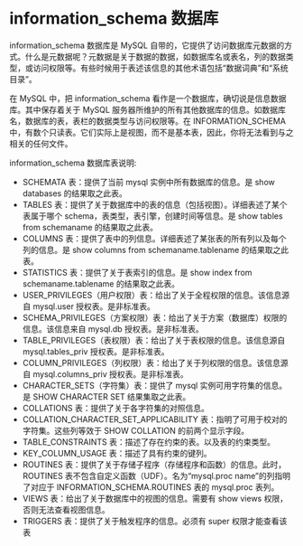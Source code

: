 # information_schema 数据库

information_schema 数据库是 MySQL 自带的，它提供了访问数据库元数据的方式。什么是元数据呢？元数据是关于数据的数据，如数据库名或表名，列的数据类型，或访问权限等。有些时候用于表述该信息的其他术语包括“数据词典”和“系统目录”。

在 MySQL 中，把 information_schema 看作是一个数据库，确切说是信息数据库。其中保存着关于 MySQL 服务器所维护的所有其他数据库的信息。如数据库名，数据库的表，表栏的数据类型与访问权限等。在 INFORMATION_SCHEMA 中，有数个只读表。它们实际上是视图，而不是基本表，因此，你将无法看到与之相关的任何文件。

information_schema 数据库表说明:

- SCHEMATA 表：提供了当前 mysql 实例中所有数据库的信息。是 show databases 的结果取之此表。
- TABLES 表：提供了关于数据库中的表的信息（包括视图）。详细表述了某个表属于哪个 schema，表类型，表引擎，创建时间等信息。是 show tables from schemaname 的结果取之此表。
- COLUMNS 表：提供了表中的列信息。详细表述了某张表的所有列以及每个列的信息。是 show columns from schemaname.tablename 的结果取之此表。
- STATISTICS 表：提供了关于表索引的信息。是 show index from schemaname.tablename 的结果取之此表。
- USER_PRIVILEGES（用户权限）表：给出了关于全程权限的信息。该信息源自 mysql.user 授权表。是非标准表。
- SCHEMA_PRIVILEGES（方案权限）表：给出了关于方案（数据库）权限的信息。该信息来自 mysql.db 授权表。是非标准表。
- TABLE_PRIVILEGES（表权限）表：给出了关于表权限的信息。该信息源自 mysql.tables_priv 授权表。是非标准表。
- COLUMN_PRIVILEGES（列权限）表：给出了关于列权限的信息。该信息源自 mysql.columns_priv 授权表。是非标准表。
- CHARACTER_SETS（字符集）表：提供了 mysql 实例可用字符集的信息。是 SHOW CHARACTER SET 结果集取之此表。
- COLLATIONS 表：提供了关于各字符集的对照信息。
- COLLATION_CHARACTER_SET_APPLICABILITY 表：指明了可用于校对的字符集。这些列等效于 SHOW COLLATION 的前两个显示字段。
- TABLE_CONSTRAINTS 表：描述了存在约束的表。以及表的约束类型。
- KEY_COLUMN_USAGE 表：描述了具有约束的键列。
- ROUTINES 表：提供了关于存储子程序（存储程序和函数）的信息。此时，ROUTINES 表不包含自定义函数（UDF）。名为“mysql.proc name”的列指明了对应于 INFORMATION_SCHEMA.ROUTINES 表的 mysql.proc 表列。
- VIEWS 表：给出了关于数据库中的视图的信息。需要有 show views 权限，否则无法查看视图信息。
- TRIGGERS 表：提供了关于触发程序的信息。必须有 super 权限才能查看该表
